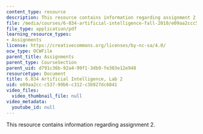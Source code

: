```yaml
---
content_type: resource
description: This resource contains information regarding assignment 2.
file: /media/courses/6-034-artificial-intelligence-fall-2010/e09aa2ccc53799b6c312c3b927dc6841_MIT6_034F10_lab2.pdf
file_type: application/pdf
learning_resource_types:
- Assignments
license: https://creativecommons.org/licenses/by-nc-sa/4.0/
ocw_type: OCWFile
parent_title: Assignments
parent_type: CourseSection
parent_uid: d791c36b-92a4-99f1-3db9-fe303e12e948
resourcetype: Document
title: 6.034 Artificial Intelligence, Lab 2
uid: e09aa2cc-c537-99b6-c312-c3b927dc6841
video_files:
  video_thumbnail_file: null
video_metadata:
  youtube_id: null
---
```

This resource contains information regarding assignment 2.